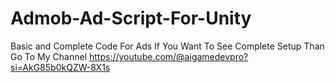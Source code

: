 # Admob-Ad-Script-For-Unity
Basic and Complete Code For Ads
If You Want To See Complete Setup Than Go To My Channel https://youtube.com/@aigamedevpro?si=AkG85b0kQZW-8X1s
